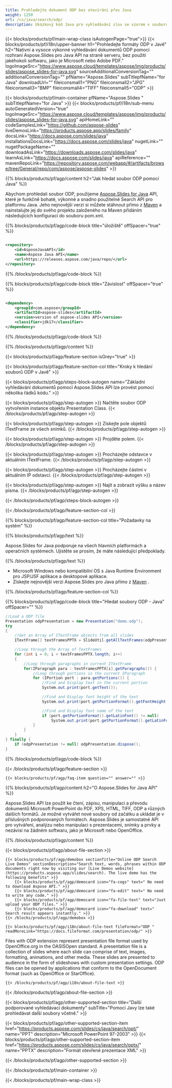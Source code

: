 ```yaml
---
title: Prohledejte dokument ODP bez otevírání přes Java
weight: 1250
url: /cs/java/search/odp/ 
description: Ukázkový kód Java pro vyhledávání slov se vzorem v souboru ODP v prostředí Java Runtime Environment pro JSP/JSF aplikace a desktopové aplikace.
---
```


{{< blocks/products/pf/main-wrap-class isAutogenPage="true">}}
{{< blocks/products/pf/i18n/upper-banner h1="Prohledejte formáty ODP v Javě" h2="Nativní a vysoce výkonné vyhledávání dokumentů ODP pomocí rozhraní Aspose.Slides pro Java API na straně serveru, bez použití jakéhokoli softwaru, jako je Microsoft nebo Adobe PDF." logoImageSrc="https://www.aspose.cloud/templates/aspose/img/products/slides/aspose_slides-for-java.svg" sourceAdditionalConversionTag="" additionalConversionTag="" pfName="Aspose.Slides" subTitlepfName="for Java" downloadUrl="" fileiconsmall1="PNG" fileiconsmall2="JPG" fileiconsmall3="BMP" fileiconsmall4="TIFF" fileiconsmall5="ODP" >}}

{{< blocks/products/pf/main-container pfName="Aspose.Slides " subTitlepfName="for Java" >}}
{{< blocks/products/pf/i18n/sub-menu autoGeneratedVersion="true" logoImageSrc="https://www.aspose.cloud/templates/aspose/img/products/slides/aspose_slides-for-java.svg" apiHomeLink="" codeSamplesLink="https://github.com/aspose-slides" liveDemosLink="https://products.aspose.app/slides/family" docsLink="https://docs.aspose.com/slides/java" installationsDocsLink="https://docs.aspose.com/slides/java" nugetLink="" nugetPackageName="" downloadAsLink="https://downloads.aspose.com/slides/java" learnAsLink="https://docs.aspose.com/slides/java" apiReference="" mavenRepoLink="https://repository.aspose.com/webapp/#/artifacts/browse/tree/General/repo/com/aspose/aspose-slides" >}}

{{% blocks/products/pf/agp/content h2="Jak hledat soubor ODP pomocí Java" %}}

 Abychom prohledali soubor ODP, použijeme
 [Aspose.Slides for Java](https://products.aspose.com/slides/cs/java)
 API, které je funkčně bohaté, výkonné a snadno použitelné Search API pro platformu Java. Jeho nejnovější verzi si můžete stáhnout přímo z
 [Maven](https://repository.aspose.com/webapp/#/artifacts/browse/tree/General/repo/com/aspose/aspose-slides)
 a nainstalujte jej do svého projektu založeného na Maven přidáním následujících konfigurací do souboru pom.xml.

{{% blocks/products/pf/agp/code-block title="úložiště" offSpacer="true" %}}

```xml

<repository>
    <id>AsposeJavaAPI</id>
    <name>Aspose Java API</name>
    <url>https://releases.aspose.com/java/repo/</url>
</repository>

```

{{% /blocks/products/pf/agp/code-block %}}

{{% blocks/products/pf/agp/code-block title="Závislost" offSpacer="true" %}}

```xml

<dependency>
    <groupId>com.aspose</groupId>
    <artifactId>aspose-slides</artifactId>
    <version>version of aspose-slides API</version>
    <classifier>jdk17</classifier>
</dependency>
```

{{% /blocks/products/pf/agp/code-block %}}

{{% /blocks/products/pf/agp/content %}}

{{< blocks/products/pf/agp/feature-section isGrey="true" >}}


{{< blocks/products/pf/agp/feature-section-col title="Kroky k hledání souborů ODP v Javě" >}}

{{< blocks/products/pf/agp/steps-block-autogen name="Základní vyhledávání dokumentů pomocí Aspose.Slides API lze provést pomocí několika řádků kódu." >}}

{{< blocks/products/pf/agp/step-autogen >}}
Načtěte soubor ODP vytvořením instance objektu Presentation Class.
{{< /blocks/products/pf/agp/step-autogen >}}

{{< blocks/products/pf/agp/step-autogen >}}
Získejte pole objektů ITextFrame ze všech snímků.
{{< /blocks/products/pf/agp/step-autogen >}}

{{< blocks/products/pf/agp/step-autogen >}}
Projděte polem.
{{< /blocks/products/pf/agp/step-autogen >}}

{{< blocks/products/pf/agp/step-autogen >}}
Procházejte odstavce v aktuálním ITextFrame.
{{< /blocks/products/pf/agp/step-autogen >}}

{{< blocks/products/pf/agp/step-autogen >}}
Procházejte částmi v aktuálním IP odstavci.
{{< /blocks/products/pf/agp/step-autogen >}}

{{< blocks/products/pf/agp/step-autogen >}}
Najít a zobrazit výšku a název písma.
{{< /blocks/products/pf/agp/step-autogen >}}

{{< /blocks/products/pf/agp/steps-block-autogen >}}

{{< /blocks/products/pf/agp/feature-section-col >}}

{{% blocks/products/pf/agp/feature-section-col title="Požadavky na systém" %}}

{{% blocks/products/pf/agp/text %}}

 Aspose.Slides for Java podporuje na všech hlavních platformách a operačních systémech. Ujistěte se prosím, že máte následující předpoklady.

{{% /blocks/products/pf/agp/text %}}

- Microsoft Windows nebo kompatibilní OS s Java Runtime Environment pro JSP/JSF aplikace a desktopové aplikace.
- Získejte nejnovější verzi Aspose.Slides pro Java přímo z
 [Maven](https://repository.aspose.com/webapp/#/artifacts/browse/tree/General/repo/com/aspose/aspose-slides) .

{{% /blocks/products/pf/agp/feature-section-col %}}

{{% blocks/products/pf/agp/code-block title="Hledat soubory ODP - Java" offSpacer="" %}}

```cs
//Load a ODP file
Presentation odpPresentation = new Presentation("demo.odp");
try 
{
    //Get an Array of ITextFrame objects from all slides
    ITextFrame[] textFramesPPTX = SlideUtil.getAllTextFrames(odpPresentation, true);

    //Loop through the Array of TextFrames
    for (int i = 0; i < textFramesPPTX.length; i++)
    {
        //Loop through paragraphs in current ITextFrame
        for(IParagraph para : textFramesPPTX[i].getParagraphs()) {
            //Loop through portions in the current IParagraph
            for (IPortion port : para.getPortions()) {
                //Find and Display text in the current portion
                System.out.print(port.getText());

                //Find and Display font height of the text
                System.out.print(port.getPortionFormat().getFontHeight());

                //Find and Display font name of the text
                if (port.getPortionFormat().getLatinFont() != null)
                    System.out.print(port.getPortionFormat().getLatinFont().getFontName());
            }
        }
    }
} finally {
    if (odpPresentation != null) odpPresentation.dispose();
}  

```

{{% /blocks/products/pf/agp/code-block %}}

{{< /blocks/products/pf/agp/feature-section >}}

    {{< blocks/products/pf/agp/faq-item question="" answer="" >}}
 

<!-- aboutfile Starts -->

{{% blocks/products/pf/agp/content h2="O Aspose.Slides for Java API" %}}

 Aspose.Slides API lze použít ke čtení, zápisu, manipulaci a převodu dokumentů Microsoft PowerPoint do PDF, XPS, HTML, TIFF, ODP a různých dalších formátů. Je možné vytvářet nové soubory od začátku a ukládat je v příslušných podporovaných formátech. Aspose.Slides je samostatné API pro vytváření, analýzu nebo manipulaci s prezentacemi, snímky a prvky a nezávisí na žádném softwaru, jako je Microsoft nebo OpenOffice.  



{{% /blocks/products/pf/agp/content %}}

{{< blocks/products/pf/agp/about-file-section >}}

    {{< blocks/products/pf/agp/demobox sectionTitle="Online ODP Search Live Demos" sectionDescription="Search text, words, phrases within ODP documents right now by visiting our [Live Demos website](https://products.aspose.app/slides/search). The live demo has the following benefits" >}}
        {{< blocks/products/pf/agp/democard icon="fa-cogs" text=" No need to download Aspose API." >}}
        {{< blocks/products/pf/agp/democard icon="fa-edit" text=" No need to write any code." >}}
        {{< blocks/products/pf/agp/democard icon="fa-file-text" text="Just upload your ODP files." >}}
        {{< blocks/products/pf/agp/democard icon="fa-download" text=" Search result appears instantly." >}}
    {{< /blocks/products/pf/agp/demobox >}}

    {{< blocks/products/pf/agp/i18n/about-file-text fileFormat="ODP " readMoreLink="https://docs.fileformat.com/presentation/odp/" >}}
Files with ODP extension represent presentation file format used by OpenOffice.org in the OASISOpen standard. A presentation file is a collection of slides where each slide can comprise of text, images, formatting, animations, and other media. These slides are presented to audience in the form of slideshows with custom presentation settings. ODP files can be opened by applications that conform to the OpenDocument format (such as OpenOffice or StarOffice). 

    {{< /blocks/products/pf/agp/i18n/about-file-text >}}

{{< /blocks/products/pf/agp/about-file-section >}}

<!-- aboutfile Ends -->

{{< blocks/products/pf/agp/other-supported-section title="Další podporované vyhledávací dokumenty" subTitle="Pomocí Javy lze také prohledávat další soubory včetně." >}}

{{< blocks/products/pf/agp/other-supported-section-item href="https://products.aspose.com/slides/cs/java/search/ppt/" name="PPT" description="Microsoft PowerPoint 97-2003" >}}
{{< blocks/products/pf/agp/other-supported-section-item href="https://products.aspose.com/slides/cs/java/search/pptx/" name="PPTX" description="Formát otevřené prezentace XML" >}}

{{< /blocks/products/pf/agp/other-supported-section >}}

{{< /blocks/products/pf/main-container >}}
    
{{< /blocks/products/pf/main-wrap-class >}}